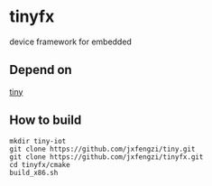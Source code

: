 # tinyfx

device framework for embedded

## Depend on
[tiny](https://github.com/jxfengzi/tiny.git)

## How to build
```
mkdir tiny-iot
git clone https://github.com/jxfengzi/tiny.git
git clone https://github.com/jxfengzi/tinyfx.git
cd tinyfx/cmake
build_x86.sh
```
